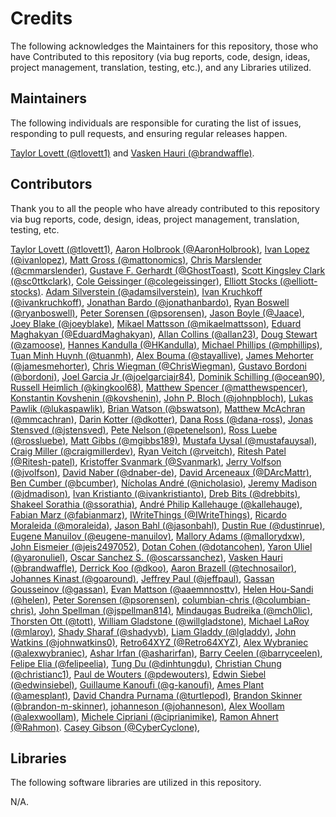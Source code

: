 # Credits

The following acknowledges the Maintainers for this repository, those who have Contributed to this repository (via bug reports, code, design, ideas, project management, translation, testing, etc.), and any Libraries utilized.

## Maintainers

The following individuals are responsible for curating the list of issues, responding to pull requests, and ensuring regular releases happen.

[Taylor Lovett (@tlovett1)](https://github.com/tlovett1) and [Vasken Hauri (@brandwaffle)](https://github.com/brandwaffle).

## Contributors

Thank you to all the people who have already contributed to this repository via bug reports, code, design, ideas, project management, translation, testing, etc.

[Taylor Lovett (@tlovett1)](https://github.com/tlovett1), [Aaron Holbrook (@AaronHolbrook)](https://github.com/AaronHolbrook), [Ivan Lopez (@ivanlopez)](https://github.com/ivanlopez), [Matt Gross (@mattonomics)](https://github.com/mattonomics), [Chris Marslender (@cmmarslender)](https://github.com/cmmarslender), [Gustave F. Gerhardt (@GhostToast)](https://github.com/GhostToast), [Scott Kingsley Clark (@sc0ttkclark)](https://github.com/sc0ttkclark), [Cole Geissinger (@colegeissinger)](https://github.com/colegeissinger), [Elliott Stocks (@elliott-stocks)](https://github.com/elliott-stocks). [Adam Silverstein (@adamsilverstein)](https://github.com/adamsilverstein), [Ivan Kruchkoff (@ivankruchkoff)](https://github.com/ivankruchkoff), [Jonathan Bardo (@jonathanbardo)](https://github.com/jonathanbardo), [Ryan Boswell (@ryanboswell)](https://github.com/ryanboswell), [Peter Sorensen (@psorensen)](https://github.com/psorensen), [Jason Boyle (@Jaace)](https://github.com/Jaace), [Joey Blake (@joeyblake)](https://github.com/joeyblake), [Mikael Mattsson (@mikaelmattsson)](https://github.com/mikaelmattsson), [Eduard Maghakyan (@EduardMaghakyan)](https://github.com/EduardMaghakyan), [Allan Collins (@allan23)](https://github.com/allan23), [Doug Stewart (@zamoose)](https://github.com/zamoose), [Hannes Kandulla (@HKandulla)](https://github.com/HKandulla), [Michael Phillips (@mphillips)](https://github.com/mphillips), [Tuan Minh Huynh (@tuanmh)](https://github.com/tuanmh), [Alex Bouma (@stayallive)](https://github.com/stayallive), [James Mehorter (@jamesmehorter)](https://github.com/jamesmehorter), [Chris Wiegman (@ChrisWiegman)](https://github.com/ChrisWiegman), [Gustavo Bordoni (@bordoni)](https://github.com/bordoni), [Joel Garcia Jr (@joelgarciajr84)](https://github.com/joelgarciajr84), [Dominik Schilling (@ocean90)](https://github.com/ocean90), [Russell Heimlich (@kingkool68)](https://github.com/kingkool68), [Matthew Spencer (@matthewspencer)](https://github.com/matthewspencer), [Konstantin Kovshenin (@kovshenin)](https://github.com/kovshenin), [John P. Bloch (@johnpbloch)](https://github.com/johnpbloch), [Lukas Pawlik (@lukaspawlik)](https://github.com/lukaspawlik), [Brian Watson (@bswatson)](https://github.com/bswatson), [Matthew McAchran (@mmcachran)](https://github.com/mmcachran), [Darin Kotter (@dkotter)](https://github.com/dkotter), [Dana Ross (@dana-ross)](https://github.com/dana-ross), [Jonas Stensved (@jstensved)](https://github.com/jstensved), [Pete Nelson (@petenelson)](https://github.com/petenelson), [Ross Luebe (@rossluebe)](https://github.com/rossluebe), [Matt Gibbs (@mgibbs189)](https://github.com/mgibbs189), [Mustafa Uysal (@mustafauysal)](https://github.com/mustafauysal), [Craig Miller (@craigmillerdev)](https://github.com/craigmillerdev), [Ryan Veitch (@rveitch)](https://github.com/rveitch), [Ritesh Patel (@Ritesh-patel)](https://github.com/Ritesh-patel), [Kristoffer Svanmark (@Svanmark)](https://github.com/Svanmark), [Jerry Volfson (@jvolfson)](https://github.com/jvolfson), [David Naber (@dnaber-de)](https://github.com/dnaber-de), [David Arceneaux (@DArcMattr)](https://github.com/DArcMattr), [Ben Cumber (@bcumber)](https://github.com/bcumber), [Nícholas André (@nicholasio)](https://github.com/nicholasio), [Jeremy Madison (@jdmadison)](https://github.com/jdmadison), [Ivan Kristianto (@ivankristianto)](https://github.com/ivankristianto), [Dreb Bits (@drebbits)](https://github.com/drebbits), [Shakeel Sorathia (@ssorathia)](https://github.com/ssorathia), [André Philip Kallehauge (@kallehauge)](https://github.com/kallehauge), [Fabian Marz (@fabianmarz)](https://github.com/fabianmarz), [IWriteThings (@IWriteThings)](https://github.com/IWriteThings), [Ricardo Moraleida (@moraleida)](https://github.com/moraleida), [Jason Bahl (@jasonbahl)](https://github.com/jasonbahl), [Dustin Rue (@dustinrue)](https://github.com/dustinrue), [Eugene Manuilov (@eugene-manuilov)](https://github.com/eugene-manuilov), [Mallory Adams (@mallorydxw)](https://github.com/mallorydxw), [John Eismeier (@jeis2497052)](https://github.com/jeis2497052), [Dotan Cohen (@dotancohen)](https://github.com/dotancohen), [Yaron Uliel (@yaronuliel)](https://github.com/yaronuliel), [Oscar Sanchez S. (@oscarssanchez)](https://github.com/oscarssanchez), [Vasken Hauri (@brandwaffle)](https://github.com/brandwaffle), [Derrick Koo (@dkoo)](https://github.com/dkoo), [Aaron Brazell (@technosailor)](https://github.com/technosailor), [Johannes Kinast (@goaround)](https://github.com/goaround), [Jeffrey Paul (@jeffpaul)](https://github.com/jeffpaul), [Gassan Gousseinov (@gassan)](https://github.com/gassan), [Evan Mattson (@aaemnnosttv)](https://github.com/aaemnnosttv), [Helen Hou-Sandi (@helen)](https://github.com/helen), [Peter Sorensen (@psorensen)](https://github.com/psorensen), [columbian-chris (@columbian-chris)](https://github.com/columbian-chris), [John Spellman (@jspellman814)](https://github.com/jspellman814), [Mindaugas Budreika (@mch0lic)](https://github.com/mch0lic), [Thorsten Ott (@tott)](https://github.com/tott), [William Gladstone (@willgladstone)](https://github.com/willgladstone), [Michael LaRoy (@mlaroy)](https://github.com/mlaroy), [Shady Sharaf (@shadyvb)](https://github.com/shadyvb), [Liam Gladdy (@lgladdy)](https://github.com/lgladdy), [John Watkins (@johnwatkins0)](https://github.com/johnwatkins0), [Retro64XYZ (@Retro64XYZ)](https://github.com/Retro64XYZ), [Alex Wybraniec (@alexwybraniec)](https://github.com/alexwybraniec), [Ashar Irfan (@asharirfan)](https://github.com/asharirfan), [Barry Ceelen (@barryceelen)](https://github.com/barryceelen), [Felipe Elia (@felipeelia)](https://github.com/felipeelia), [Tung Du (@dinhtungdu)](https://github.com/dinhtungdu), [Christian Chung (@christianc1)](https://github.com/christianc1), [Paul de Wouters  (@pdewouters)](https://github.com/pdewouters), [Edwin Siebel (@edwinsiebel)](https://github.com/edwinsiebel), [Guillaume Kanoufi (@g-kanoufi)](https://github.com/g-kanoufi), [Ames Plant (@amesplant)](https://github.com/amesplant), [David Chandra Purnama (@turtlepod)](https://github.com/turtlepod), [Brandon Skinner (@brandon-m-skinner)](https://github.com/brandon-m-skinner), [johanneson (@johanneson)](https://github.com/johanneson), [Alex Woollam (@alexwoollam)](https://github.com/alexwoollam), [Michele Cipriani (@ciprianimike)](https://github.com/ciprianimike), [Ramon Ahnert (@Rahmon)](https://github.com/Rahmon). [Casey Gibson (@CyberCyclone)](https://github.com/CyberCyclone),

## Libraries

The following software libraries are utilized in this repository.

N/A.
